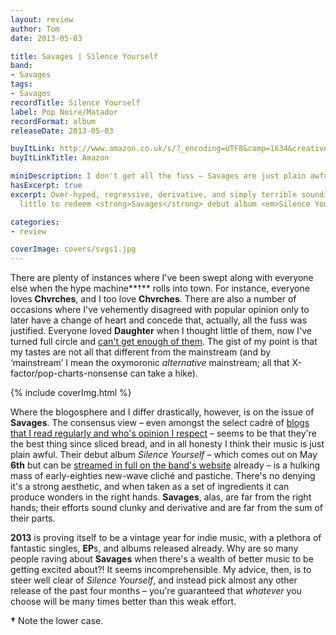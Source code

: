 ```yaml
---
layout: review
author: Tom
date: 2013-05-03

title: Savages | Silence Yourself
band:
- Savages
tags:
- Savages
recordTitle: Silence Yourself
label: Pop Noire/Matador
recordFormat: album
releaseDate: 2013-05-03

buyItLink: http://www.amazon.co.uk/s/?_encoding=UTF8&camp=1634&creative=19450&field-keywords=savages%20silence%20yourself&linkCode=ur2&sprefix=savages%20%2Caps%2C204&tag=eatebymons-21&url=search-alias%3Daps
buyItLinkTitle: Amazon

miniDescription: I don't get all the fuss – Savages are just plain awful.
hasExcerpt: true
excerpt: Over-hyped, regressive, derivative, and simply terrible sounding, there's
  little to redeem <strong>Savages</strong> debut album <em>Silence Yourself</em>.

categories:
- review

coverImage: covers/svgs1.jpg
---
```


There are plenty of instances where I've been swept along with everyone else when the hype machine**†** rolls into town. For instance, everyone loves **Chvrches**, and I too love **Chvrches**. There are also a number of occasions where I've vehemently disagreed with popular opinion only to later have a change of heart and concede that, actually, all the fuss was justified. Everyone loved **Daughter** when I thought little of them, now I've turned full circle and [can't get enough of them](http://eatenbymonsters/review/daughter-if-you-leave/). The gist of my point is that my tastes are not all that different from the mainstream (and by ‘mainstream’ I mean the oxymoronic _alternative_ mainstream; all that X-factor/pop-charts-nonsense can take a hike).

<div>{% include coverImg.html %}</div>

Where the blogosphere and I differ drastically, however, is on the issue of **Savages**. The consensus view – even amongst the select cadré of [blogs that I read regularly and who's opinion I respect](http://17seconds.co.uk/blog/2013/05/01/album-review-savages/) – seems to be that they're the best thing since sliced bread, and in all honesty I think their music is just plain awful. Their debut album *Silence Yourself* – which comes out on May **6th** but can be [streamed in full on the band's website](http://silenceyourself.savagesband.com/) already – is a hulking mass of early-eighties new-wave cliché and pastiche. There's no denying it's a strong aesthetic, and when taken as a set of ingredients it can produce wonders in the right hands. **Savages**, alas, are far from the right hands; their efforts sound clunky and derivative and are far from the sum of their parts.

**2013** is proving itself to be a vintage year for indie music, with a plethora of fantastic singles, **EP**s, and albums released already. Why are so many people raving about **Savages** when there's a wealth of better music to be getting excited about?! It seems incomprehensible. My advice, then, is to steer well clear of *Silence Yourself*, and instead pick almost any other release of the past four months – you're guaranteed that _whatever_ you choose will be many times better than this weak effort.

**†** Note the lower case.
